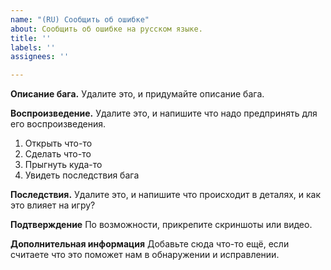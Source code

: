 ```yaml
---
name: "(RU) Сообщить об ошибке"
about: Сообщить об ошибке на русском языке.
title: ''
labels: ''
assignees: ''

---
```


**Описание бага.**
Удалите это, и придумайте описание бага.

**Воспроизведение.**
Удалите это, и напишите что надо предпринять для его воспроизведения.
1. Открыть что-то
2. Сделать что-то
3. Прыгнуть куда-то
4. Увидеть последствия бага

**Последствия.**
Удалите это, и напишите что происходит в деталях, и как это влияет на игру?

**Подтверждение**
По возможности, прикрепите скриншоты или видео.

**Дополнительная информация**
Добавьте сюда что-то ещё, если считаете что это поможет нам в обнаружении и исправлении.

